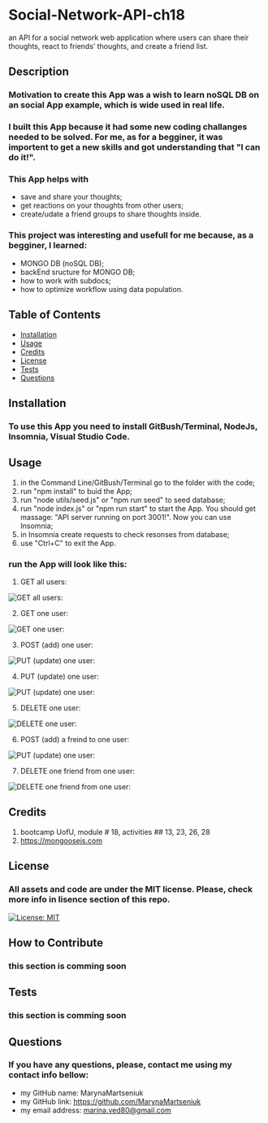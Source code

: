 # Social-Network-API-ch18
 an API for a social network web application where users can share their thoughts, react to friends’ thoughts, and create a friend list.

## Description
### Motivation to create this App was a wish to learn noSQL DB on an social App example, which is wide used in real life.
### I built this App because it had some new coding challanges needed to be solved. For me, as for a begginer, it was importent to get a new skills and got understanding that "I can do it!".
### This App helps with 
- save and share your thoughts;
- get reactions on your thoughts from other users;
- create/udate a friend groups to share thoughts inside.
  
### This project was interesting and usefull for me because, as a begginer, I learned:
- MONGO DB (noSQL DB);
- backEnd sructure for MONGO DB;
- how to work with subdocs;
- how to optimize workflow using data population.

## Table of Contents

- [Installation](#installation)
- [Usage](#usage)
- [Credits](#credits)
- [License](#license)
- [Tests](#tests)
- [Questions](#questions)

## Installation
### To use this App you need to install GitBush/Terminal, NodeJs, Insomnia, Visual Studio Code.

## Usage
1. in the Command Line/GitBush/Terminal go to the folder with the code;
2. run "npm install" to buid the App;
3. run "node utils/seed.js" or "npm run seed" to seed database;
4. run "node index.js" or "npm run start" to start the App. You should get massage: "API server running on port 3001!". Now you can use Insomnia;
5. in Insomnia create requests to check resonses from database;
6. use "Ctrl+C" to exit the App.

### run the App will look like this:
1. GET all users:
   
![GET all users:]()

2. GET one user:
   
![GET one user:]()

3. POST (add) one user:
   
![PUT (update) one user:]()

4. PUT (update) one user:
   
![PUT (update) one user:]()

5. DELETE one user:
    
![DELETE one user:]()

6. POST (add) a freind to one user:
   
![PUT (update) one user:]()
    
7.  DELETE one friend from one user:
    
![DELETE one friend from one user:]()

## Credits
1. bootcamp UofU, module # 18, activities ## 13, 23, 26, 28
2. https://mongoosejs.com

## License
### All assets and code are under the MIT license. Please, check more info in lisence section of this repo.
[![License: MIT](https://img.shields.io/badge/License-MIT-yellow.svg)](https://opensource.org/licenses/MIT)

## How to Contribute
### this section is comming soon

## Tests
### this section is comming soon

## Questions
### If you have any questions, please, contact me using my contact info bellow:
- my GitHub name: MarynaMartseniuk
- my GitHub link: https://github.com/MarynaMartseniuk
- my email address: marina.ved80@gmail.com

